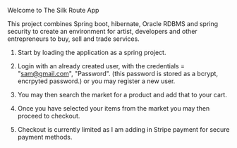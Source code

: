 Welcome to The Silk Route App 

This project combines Spring boot, hibernate, Oracle RDBMS and spring security to create an environment for artist, developers and other entrepreneurs to buy, sell and trade services. 


1. Start by loading the application as a spring project.

2. Login with an already created user, with the credentials = "sam@gmail.com", "Password".
(this password is stored as a bcrypt, encrpyted password.) or you may register a new user.

3. You may then search the market for a product and add that to your cart. 


4. Once you have selected your items from the market you may then proceed to checkout. 

5. Checkout is currently limited as I am adding in Stripe payment for secure payment methods. 

